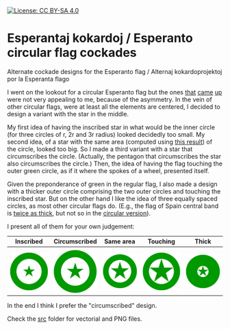 [![License: CC BY-SA 4.0](https://licensebuttons.net/l/by-sa/4.0/80x15.png)](https://creativecommons.org/licenses/by-sa/4.0/)

# Esperantaj kokardoj / Esperanto circular flag cockades
Alternate cockade designs for the Esperanto flag / Alternaj kokardoprojektoj por la Esperanta flago

I went on the lookout for a circular Esperanto flag but the ones [that](https://www.pinterest.com/pin/329396160233067907/) [came](https://www.pngegg.com/en/png-scsss) [up](https://www.zazzle.ca/esperanto_quality_flag_circle_2_inch_round_button-145204474472426086) were not very appealing to me, because of the asymmetry. In the vein of other circular flags, were at least all the elements are centered, I decided to design a variant with the star in the middle.

My first idea of having the inscribed star in what would be the inner circle (for three circles of r, 2r and 3r radius) looked decidedly too small. My second idea, of a star with the same area (computed using [this result](https://math.stackexchange.com/questions/753290/area-of-a-five-pointed-star)) of the circle, looked too big. So I made a third variant with a star that circumscribes the circle. (Actually, the pentagon that circumscribes the star also circumscribes the circle.) Then, the idea of having the flag touching the outer green circle, as if it where the spokes of a wheel, presented itself.

Given the preponderance of green in the regular flag, I also made a design with a thicker outer circle comprising the two outer circles and touching the inscribed star. But on the other hand I like the idea of three equally spaced circles, as most other circular flags do. (E.g., the flag of Spain central band is [twice as thick](https://en.wikipedia.org/wiki/Flag_of_Spain), but not so in the [circular version](https://en.wikipedia.org/wiki/Cockade_of_Spain)).

I present all of them for your own judgement:

<center>

Inscribed | Circumscribed | Same area | Touching | Thick
--- | --- | --- | --- | ---
 | |
<img src="esperanto-kokardo-inscribed-star.png" width="100"/> | <img src="esperanto-kokardo-circumscribed-star.png" width="100"/> | <img src="esperanto-kokardo-same-area.png" width="100"/> | <img src="esperanto-kokardo-touching.png" width="100"/> | <img src="esperanto-kokardo-twice.png" width="100"/>

</center>

In the end I think I prefer the "circumscribed" design.

Check the [src](src) folder for vectorial and PNG files.
